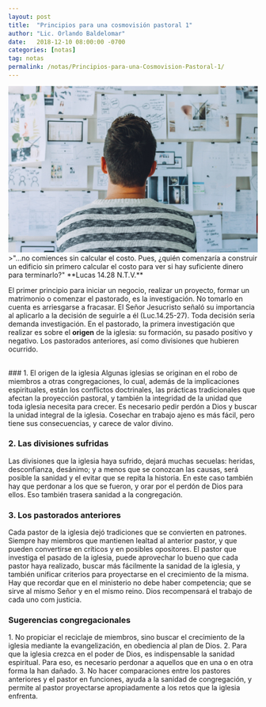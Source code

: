 ```yaml
---
layout: post
title:  "Principios para una cosmovisión pastoral 1"
author: "Lic. Orlando Baldelomar"
date:   2018-12-10 08:00:00 -0700
categories: [notas]
tag: notas
permalink: /notas/Principios-para-una-Cosmovision-Pastoral-1/
---
```


<img src="/assets/img/cosmovision.jpeg" class="img-fluid" alt="Responsive image">

<br>
>"...no comiences sin calcular el costo. Pues, ¿quién comenzaría a construir un edificio sin primero calcular el costo para ver si hay suficiente dinero para terminarlo?"
**Lucas 14.28 N.T.V.**


<br>

El primer principio para iniciar un negocio, realizar un proyecto, formar un matrimonio o comenzar el pastorado, es la investigación. No tomarlo en cuenta es arriesgarse a fracasar. El Señor Jesucristo señaló su importancia al aplicarlo a la decisión de seguirle a él (Luc.14.25-27). Toda decisión seria demanda investigación.
En el pastorado, la primera investigación que realizar es sobre el **origen** de la iglesia: su formación, su pasado positivo y negativo. Los pastorados anteriores, así como divisiones que hubieren ocurrido.

<br>
### 1. El origen de la iglesia
Algunas iglesias se originan en el robo de miembros a otras congregaciones, lo cual, además de la implicaciones espirituales, están los conflictos doctrinales, las prácticas tradicionales que afectan la proyección pastoral, y también la integridad de la unidad que toda iglesia necesita para crecer.  Es necesario pedir perdón a Dios y buscar la unidad integral de la iglesia.  Cosechar en trabajo ajeno es más fácil, pero tiene sus consecuencias, y carece de valor divino.

### 2. Las divisiones sufridas
Las divisiones que la iglesia haya sufrido, dejará muchas secuelas: heridas, desconfianza, desánimo; y a menos que se conozcan las causas, será posible  la sanidad y el evitar que se repita la historia.   En este caso también hay que perdonar a los que se fueron, y orar por el perdón de Dios para ellos.  Eso también trasera sanidad a la congregación. 


### 3. Los pastorados anteriores
Cada pastor de la iglesia dejó tradiciones que se convierten en patrones. Siempre hay miembros que mantienen lealtad al anterior pastor, y que pueden convertirse en críticos y en posibles opositores. El pastor que investiga el pasado de la iglesia, puede aprovechar lo bueno que cada pastor haya realizado, buscar más fácilmente la sanidad de la iglesia, y también unificar criterios para proyectarse en el crecimiento de la misma. Hay que recordar que en el ministerio no debe haber competencia; que se sirve al mismo Señor y en el mismo reino.  Dios recompensará el trabajo de cada uno com justicia.

<h3 class="text-center">Sugerencias congregacionales</h3>
1. No propiciar el reciclaje de miembros, sino buscar el crecimiento de la iglesia mediante la evangelización, en obediencia al plan de Dios.
2. Para que la iglesia crezca en el poder de Dios, es indispensable la sanidad espiritual. Para eso, es necesario perdonar a aquellos que en una o en otra forma la han dañado.
3. No hacer comparaciones entre los pastores anteriores y el pastor en funciones, ayuda a la sanidad de congregación, y permite al pastor proyectarse apropiadamente a los retos que la iglesia enfrenta.


<br>

